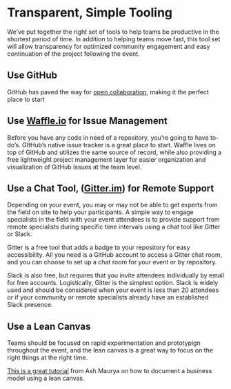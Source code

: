 # Transparent, Simple Tooling
We’ve put together the right set of tools to help teams be productive in the shortest period of time. In addition to helping teams move fast, this tool set will allow transparency for optimized community engagement and easy continuation of the project following the event. 

## Use GitHub 
GitHub has paved the way for [open collaboration](http://ben.balter.com/2014/01/27/open-collaboration/), making it the perfect place to start

## Use [Waffle.io](http://waffle.io) for Issue Management 
Before you have any code in need of a repository, you’re going to have to-do’s. GItHub’s native issue tracker is a great place to start. Waffle lives on top of GitHub and utilizes the same source of record, while also providing a free lightweight project management layer for easier organization and visualization of GitHub Issues at the team level. 

## Use a Chat Tool, ([Gitter.im](http://gitter.im)) for Remote Support
Depending on your event, you may or may not be able to get experts from the field on site to help your participants. A simple way to engage specialists in the field with your event attendees is to provide support from remote specialists during specific time intervals using a chat tool like Gitter or Slack. 

Gitter is a free tool that adds a badge to your repository for easy accessibility. All you need is a GitHub account to access a Gitter chat room, and you can choose to set up a chat room for your event or by repository.

Slack is also free, but requires that you invite attendees individually by email for free accounts. Logistically, Gitter is the simplest option. Slack is widely used and should be considered when your event is less than 20 attendees or if your community or remote specialists already have an established Slack presence. 

## Use a Lean Canvas 
Teams should be focused on rapid experimentation and prototypign throughout the event, and the lean canvas is a great way to focus on the right things at the right time. 

[This is a great tutorial](https://www.youtube.com/watch?v=7o8uYdUaFR4) from Ash Maurya on how to document a business model using a lean canvas. 
